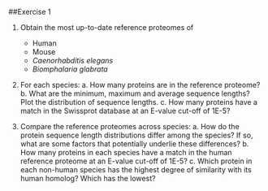 ##Exercise 1

1. Obtain the most up-to-date reference proteomes of 
    * Human
    * Mouse
    * *Caenorhabditis elegans* 
    * *Biomphalaria glabrata* 


2. For each species:
    a. How many proteins are in the reference proteome?
    b. What are the minimum, maximum and average sequence lengths? Plot the distribution of sequence lengths. 
    c. How many proteins have a match in the Swissprot database at an E-value cut-off of 1E-5? 


3. Compare the reference proteomes across species:
    a. How do the protein sequence length distributions differ among the species? If so, what are some factors that potentially underlie these differences?
    b. How many proteins in each species have a match in the human reference proteome at an E-value cut-off of 1E-5?
    c. Which protein in each non-human species has the highest degree of similarity with its human homolog? Which has the lowest?


 
